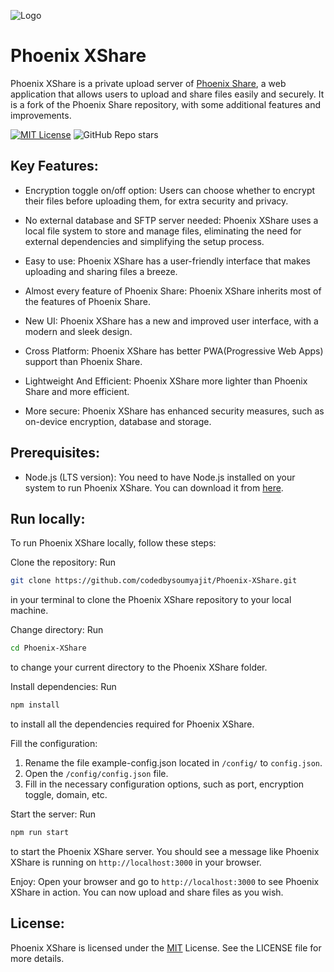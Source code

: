 ![Logo](https://media.discordapp.net/attachments/1152856250460160022/1195646381793222656/1704471806240.png)
# Phoenix XShare

Phoenix XShare is a private upload server of [Phoenix Share](https://github.com/Pheonix14/Phoenix-Share), a web application that allows users to upload and share files easily and securely. It is a fork of the Phoenix Share repository, with some additional features and improvements.

[![MIT License](https://img.shields.io/badge/License-MIT-green.svg)](https://choosealicense.com/licenses/mit/)
![GitHub Repo stars](https://img.shields.io/github/stars/Pheonix14/Phoenix-XShare)



## Key Features:

- Encryption toggle on/off option: Users can choose whether to encrypt their files before uploading them, for extra security and privacy.

- No external database and SFTP server needed: Phoenix XShare uses a local file system to store and manage files, eliminating the need for external dependencies and simplifying the setup process.

- Easy to use: Phoenix XShare has a user-friendly interface that makes uploading and sharing files a breeze.

- Almost every feature of Phoenix Share: Phoenix XShare inherits most of the features of Phoenix Share.

- New UI: Phoenix XShare has a new and improved user interface, with a modern and sleek design.

- Cross Platform: Phoenix XShare has better PWA(Progressive Web Apps) support than Phoenix Share.

- Lightweight And Efficient: Phoenix XShare more lighter than Phoenix Share and more efficient.

- More secure: Phoenix XShare has enhanced security measures, such as on-device encryption, database and storage.

## Prerequisites:

- Node.js (LTS version): You need to have Node.js installed on your system to run Phoenix XShare. You can download it from [here](https://nodejs.org/en ).
## Run locally:

To run Phoenix XShare locally, follow these steps:

Clone the repository: Run
```bash
git clone https://github.com/codedbysoumyajit/Phoenix-XShare.git
```
 in your terminal to clone the Phoenix XShare repository to your local machine.

Change directory: Run
```bash
cd Phoenix-XShare
```
to change your current directory to the Phoenix XShare folder.

Install dependencies: Run
```bash
npm install
```
to install all the dependencies required for Phoenix XShare.

Fill the configuration: 
1. Rename the file example-config.json located in `/config/` to `config.json`.
2. Open the `/config/config.json` file.
3. Fill in the necessary configuration options, such as port, encryption toggle, domain, etc.

Start the server: Run 
```js
npm run start
```
to start the Phoenix XShare server. You should see a message like Phoenix XShare is running on `http://localhost:3000` in your browser.

Enjoy: Open your browser and go to `http://localhost:3000` to see Phoenix XShare in action. You can now upload and share files as you wish.

## License:

Phoenix XShare is licensed under the [MIT](https://choosealicense.com/licenses/mit/) License. See the LICENSE file for more details.
